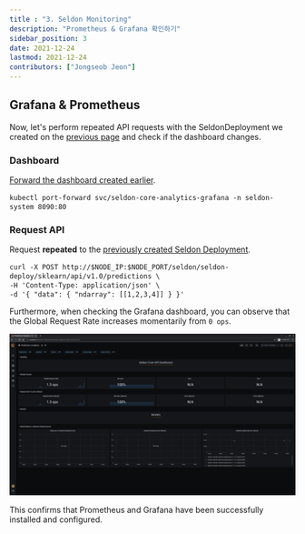 ```yaml
---
title : "3. Seldon Monitoring"
description: "Prometheus & Grafana 확인하기"
sidebar_position: 3
date: 2021-12-24
lastmod: 2021-12-24
contributors: ["Jongseob Jeon"]
---
```


## Grafana & Prometheus

Now, let's perform repeated API requests with the SeldonDeployment we created on the [previous page](../api-deployment/seldon-iris.md) and check if the dashboard changes.

### Dashboard

[Forward the dashboard created earlier](../setup-components/install-components-pg.md).

```text
kubectl port-forward svc/seldon-core-analytics-grafana -n seldon-system 8090:80
```

### Request API

Request **repeated** to the [previously created Seldon Deployment](../api-deployment/seldon-iris.md#using-cli).

```text
curl -X POST http://$NODE_IP:$NODE_PORT/seldon/seldon-deploy/sklearn/api/v1.0/predictions \
-H 'Content-Type: application/json' \
-d '{ "data": { "ndarray": [[1,2,3,4]] } }'
```

Furthermore, when checking the Grafana dashboard, you can observe that the Global Request Rate increases momentarily from `0 ops`.

![repeat-raise.png](./img/repeat-raise.png)

This confirms that Prometheus and Grafana have been successfully installed and configured.
